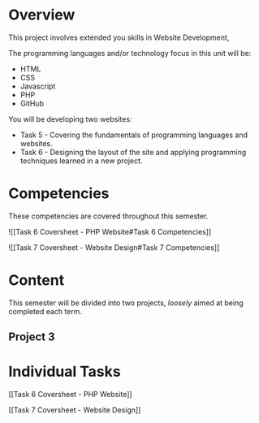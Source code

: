 # Overview

This project involves extended you skills in Website Development, 

The programming languages and/or technology focus in this unit will be:
- HTML
- CSS
- Javascript
- PHP
- GitHub

You will be developing two websites:
- Task 5 - Covering the fundamentals of programming languages and websites.
- Task 6 - Designing the layout of the site and applying programming techniques learned in a new project.


# Competencies
These competencies are covered throughout this semester.

![[Task 6 Coversheet - PHP Website#Task 6 Competencies]]

![[Task 7 Coversheet - Website Design#Task 7 Competencies]]

# Content
This semester will be divided into two projects, *loosely* aimed at being completed each term.

## Project 3

# Individual Tasks

[[Task 6 Coversheet - PHP Website]]

[[Task 7 Coversheet - Website Design]]



